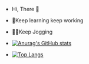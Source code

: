 - Hi, There 👋

- 🌱Keep learning keep working 
- 🏃‍♂️Keep Jogging

- [![Anurag's GitHub stats](https://github-readme-stats.vercel.app/api?username=WhoJave)](https://github.com/anuraghazra/github-readme-stats)

- [![Top Langs](https://github-readme-stats.vercel.app/api/top-langs/?username=WhoJave)](https://github.com/anuraghazra/github-readme-stats)
